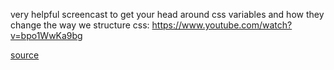 very helpful screencast to get your head around css variables and how they change the way we structure css: https://www.youtube.com/watch?v=bpo1WwKa9bg

[source](https://twitter.com/MikeRiethmuller/status/881747451253735424)
